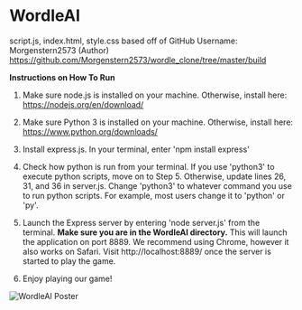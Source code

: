 # WordleAI

script.js, index.html, style.css based off of GitHub Username: Morgenstern2573 (Author)
https://github.com/Morgenstern2573/wordle_clone/tree/master/build

**Instructions on How To Run**
1. Make sure node.js is installed on your machine. Otherwise, install here:
https://nodejs.org/en/download/

2. Make sure Python 3 is installed on your machine. Otherwise, install here:
https://www.python.org/downloads/

3. Install express.js. In your terminal, enter 'npm install express'

4. Check how python is run from your terminal. If you use 'python3' to execute python scripts, move on to Step 5. Otherwise, update lines 26, 31, and 36 in server.js. Change 'python3' to whatever command you use to run python scripts. For example, most users change it to 'python' or 'py'.

5. Launch the Express server by entering 'node server.js' from the terminal. **Make sure you are in the WordleAI directory.** This will launch the application on port 8889. We recommend using Chrome, however it also works on Safari. Visit http://localhost:8889/ once the server is started to play the game.

6. Enjoy playing our game!


![WordleAI Poster](https://user-images.githubusercontent.com/71992266/211429194-a3e4ecd3-6238-4b44-9cac-798a454f0c20.jpg)
